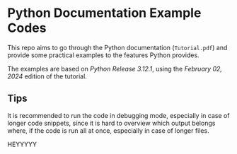 # Python Documentation Example Codes

This repo aims to go through the Python documentation (`Tutorial.pdf`) and provide some practical examples to the
features Python provides.

The examples are based on *Python Release 3.12.1*, using the *February 02, 2024* edition of the tutorial.

## Tips

It is recommended to run the code in debugging mode, especially in case of longer code snippets,
since it is hard to overview which output belongs where, if the code is run all at once, especially in case of longer files.

HEYYYYY
